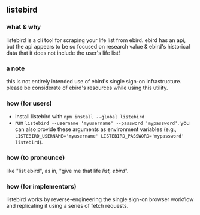 ## listebird

### what & why

listebird is a cli tool for scraping your life list from ebird. ebird has an api, but the api appears to be so focused on research value & ebird's historical data that it does not include the user's life list!

### a note

this is not entirely intended use of ebird's single sign-on infrastructure. please be considerate of ebird's resources while using this utility.

### how (for users)

- install listebird with `npm install --global listebird`
- run `listebird --username 'myusername' --password 'mypassword'`. you can also provide these arguments as environment variables (e.g., `LISTEBIRD_USERNAME='myusername' LISTEBIRD_PASSWORD='mypassword' listebird`).

### how (to pronounce)

like "list ebird", as in, "give me that life _list, ebird_".

### how (for implementors)

listebird works by reverse-engineering the single sign-on browser workflow and replicating it using a series of fetch requests.
